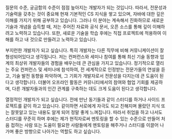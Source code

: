 질문의 수준, 궁금함의 수준이 점점 높아지는 개발자가 되는 것입니다.
따라서, 전문성과 기술력을 갖추는 것이 중요해 현재 기본적인 CS 지식을 쌓고 있으며, 자바에 대한 깊은 이해를 가지기 위해 공부하고 있습니다. 그러나 이 분야는 계속해서 진화하므로 새로운 기술과 개념을 습득할 때, 저는 주어진 자료와 공식 문서, 오픈 소스를 통해 깊이 이해하려고 노력하고 있습니다. 또한, 새로운 기술을 학습 후에는 직접 프로젝트에 적용하여 이해를 하고 내 것으로 만들려고 노력하고 있습니다. 

부지런한 개발자가 되고 싶습니다.
특히 개발자는 다른 직무에 비해 커뮤니케이션이 잘 형성되어있다고 생각됩니다. 저는 컨퍼런스와 세미나 참여를 통해 최신 기술 동향과 업계의 최상위 개발자들의 경험을 배우는데 큰 관심을 가지고 있습니다. 정기적으로 열리는 주요 컨퍼런스 및 세미나에 참석하여, 전 세계적으로 인정받는 전문가들의 연설을 듣고, 기술 발전 동향을 파악하며, 그 기회가 개발자로서 전문성을 다지는데 큰 도움이 된다고 생각합니다. 더불어 오프라인 활동은 커뮤니티에서의 참여와 협업 기회를 제공하며, 다른 개발자들과의 인간 관계를 구축하는 데도 크게 도움이 된다고 생각합니다. 

열정적인 개발자가 되고 싶습니다.
전에 만난 동기들과 같이 스터디를 하거나 사이드 프로젝트를 같이 하고 있습니다. 같이하면 서로에게 자극도 되고 친해지며 몰랐던 지식 또는 잘못알고 있는 내용도 알게 되어 정말 좋게 느껴집니다. 따라서 취업을 하고 나서도 스터디를 꾸준히 하며 후에는 제가 현직자로써 멘토링을 할 수 있는 수준으로 만들어 처음 접하는 사람 또는 도움이 필요한 사람들에게 멘토링을 해주거나 스터디를 이끌어 나가며 좋은 방향으로 나아가는 역할도 하고 싶습니다.